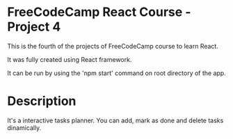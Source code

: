 # FreeCodeCamp React Course - Project 4

This is the fourth of the projects of FreeCodeCamp course to learn React.

It was fully created using React framework.

It can be run by using the 'npm start' command on root directory of the app.

# Description

It's a interactive tasks planner. You can add, mark as done and delete tasks dinamically.
